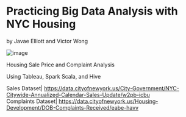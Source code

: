 # Practicing Big Data Analysis with NYC Housing
by Javae Elliott and Victor Wong

![image](https://user-images.githubusercontent.com/89791901/235720845-b56c02d4-9c3a-462d-9098-7089c9d21cdb.png)

Housing Sale Price and Complaint Analysis

Using Tableau, Spark Scala, and Hive


Sales Dataset| https://data.cityofnewyork.us/City-Government/NYC-Citywide-Annualized-Calendar-Sales-Update/w2pb-icbu <br/>
Complaints Dataset| https://data.cityofnewyork.us/Housing-Development/DOB-Complaints-Received/eabe-havv
